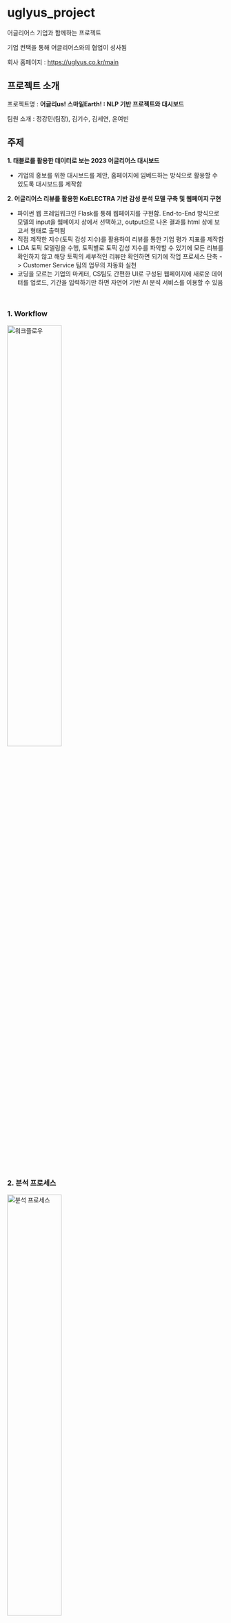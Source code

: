 # uglyus_project
어글리어스 기업과 함께하는 프로젝트

기업 컨택을 통해 어글리어스와의 협업이 성사됨

회사 홈페이지 : https://uglyus.co.kr/main

## 프로젝트 소개

프로젝트명 : **어글리us! 스마일Earth! : NLP 기반 프로젝트와 대시보드**

팀원 소개 : 정강민(팀장), 김기수, 김세연, 윤여빈

## 주제

**1. 태블로를 활용한 데이터로 보는 2023 어글리어스 대시보드**
- 기업의 홍보를 위한 대시보드를 제안, 홈페이지에 임베드하는 방식으로 활용할 수 있도록 대시보드를 제작함 

**2. 어글리어스 리뷰를 활용한 KoELECTRA 기반 감성 분석 모델 구축 및 웹페이지 구현**
- 파이썬 웹 프레임워크인 Flask를 통해 웹페이지를 구현함. End-to-End 방식으로 모델의 input을 웹페이지 상에서 선택하고, output으로 나온 결과를 html 상에 보고서 형태로 출력됨
- 직접 제작한 지수(토픽 감성 지수)를 활용하여 리뷰를 통한 기업 평가 지표를 제작함
- LDA 토픽 모델링을 수행, 토픽별로 토픽 감성 지수를 파악할 수 있기에 모든 리뷰를 확인하지 않고 해당 토픽의 세부적인 리뷰만 확인하면 되기에 작업 프로세스 단축 -> Customer Service 팀의 업무의 자동화 실천
- 코딩을 모르는 기업의 마케터, CS팀도 간편한 UI로 구성된 웹페이지에 새로운 데이터를 업로드, 기간을 입력하기만 하면 자연어 기반 AI 분석 서비스를 이용할 수 있음
<br/>

### 1. Workflow

<img width="50%" alt="워크플로우" src="https://github.com/lastdancewithyou/uglyus_project/assets/114273570/f01e0d5e-a688-4c10-893e-b546015422d8">

### 2. 분석 프로세스
<img width="50%" alt="분석 프로세스" src="https://github.com/lastdancewithyou/uglyus_project/assets/114273570/48d6d596-1a87-4b71-856c-a7d589791776">

### 3. 모델 실험 결과

<img width="55%" alt="모델 실험 결과" src="https://github.com/google-research/electra/assets/114273570/9bf06012-cbf9-4472-b5d8-5c16a88fba37">

### 4. 데이터 업로드와 옵션 선택(Daily, Weekly)이 가능한 Main Page

<img width="60%" alt="input" src="https://github.com/lastdancewithyou/uglyus_project/assets/114273570/e4915b93-4cbc-4155-aa25-4607a052e074">

### 5. 보고서 형태로 분석 결과가 출력되는 Report Page

<img width="60%" alt="output" src="https://github.com/lastdancewithyou/uglyus_project/assets/114273570/f58cec0e-93d1-4f6a-9fda-2ce1f21e7efb">

## 대시보드
대시보드는 twbx 파일의 용량 초과로 인하여 태블로 퍼블릭에 업로드하는 것으로 대체하였습니다.

태블로 퍼블릭 링크 : https://public.tableau.com/views/UglyUsDashboard/sheet0?:language=ko-KR&:display_count=n&:origin=viz_share_link

## 시연 영상

- 화면을 클릭하면 해당 영상의 유튜브 페이지로 이동합니다.

**1. 대시보드 시연 영상**

[![Video Label](http://img.youtube.com/vi/MoZzAdNxTRQ/0.jpg)](https://youtu.be/MoZzAdNxTRQ)

**2. 웹페이지 시연 영상**

[![Video Label](http://img.youtube.com/vi/BOcf5czlMIk/0.jpg)](https://youtu.be/BOcf5czlMIk)

## 컨퍼런스 발표 영상

[![Video Label](http://img.youtube.com/vi/HYUYUXvb-LQ/0.jpg)](https://https://youtu.be/HYUYUXvb-LQ)

## 주요 라이브러리

python==3.8.17

| library | release |
| ----------- | ---- |
| emoji | 0.6.0 |
| Flask | 3.0.0 |
| matplotlib | 3.7.4 |
| numpy | 1.24.4 |
| pandas | 2.0.3 |
| requests | 2.31.0 |
| scikit-learn | 1.3.2 |
| seaborn  | 0.13.1 |
| torch | 2.1.2 |
| tqdm | 4.66.1 |
| transformers | 4.36.2 |

## 기타
파이토치를 활용한 감성분석 학습 모델(KoELECTRA)은 용량 초과로 인하여 업로드하지 못하였습니다.

